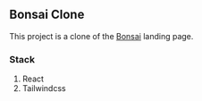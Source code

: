 ## Bonsai Clone ##

This project is a clone of the [Bonsai]('http://hellobonsai.com') landing page.


### Stack ###
1. React
2. Tailwindcss

